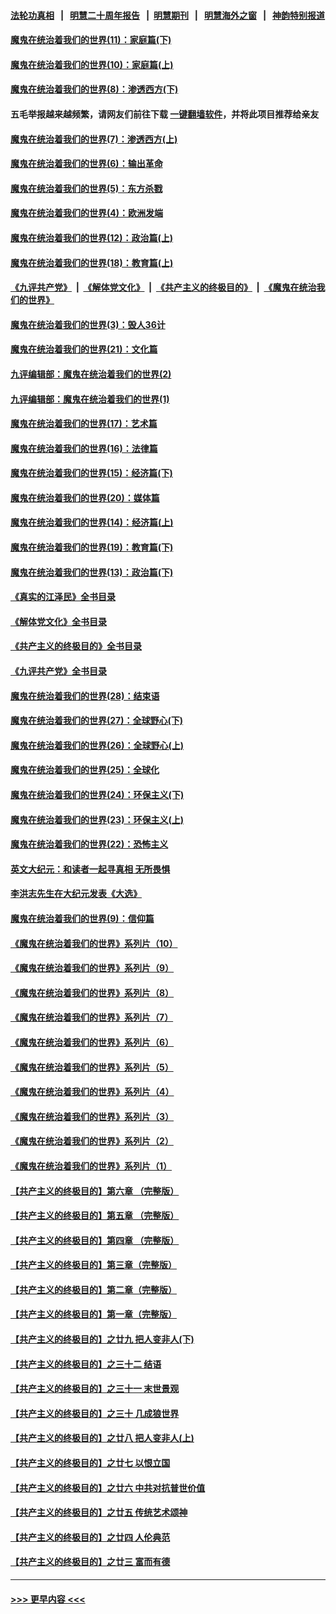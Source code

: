#### [法轮功真相](https://github.com/gfw-breaker/truth/blob/master/README.md?t=0) &nbsp;&nbsp;|&nbsp;&nbsp; [明慧二十周年报告](https://github.com/gfw-breaker/mh-reports/blob/master/README.md?t=0) &nbsp;&nbsp;|&nbsp;&nbsp;[明慧期刊](https://github.com/gfw-breaker/mh-qikan) &nbsp;&nbsp;|&nbsp;&nbsp; [明慧海外之窗](https://github.com/gfw-breaker/mh-news/blob/master/README.md?t=0) &nbsp;&nbsp;|&nbsp;&nbsp; [神韵特别报道](https://github.com/gfw-breaker/mh-news/blob/master/shenyun.md?t=0)
#### [魔鬼在统治着我们的世界(11)：家庭篇(下)](../pages/nsc422/n10440961.md?t=01022143) 
#### [魔鬼在统治着我们的世界(10)：家庭篇(上)](../pages/nsc422/n10435448.md?t=01022143) 
#### [魔鬼在统治着我们的世界(8)：渗透西方(下)](../pages/nsc422/n10429603.md?t=01022143) 
#### 五毛举报越来越频繁，请网友们前往下载 [一键翻墙软件](https://github.com/gfw-breaker/ssr-accounts)，并将此项目推荐给亲友
#### [魔鬼在统治着我们的世界(7)：渗透西方(上)](../pages/nsc422/n10426013.md?t=01022143) 
#### [魔鬼在统治着我们的世界(6)：输出革命](../pages/nsc422/n10421536.md?t=01022143) 
#### [魔鬼在统治着我们的世界(5)：东方杀戮](../pages/nsc422/n10417707.md?t=01022143) 
#### [魔鬼在统治着我们的世界(4)：欧洲发端](../pages/nsc422/n10414890.md?t=01022143) 
#### [魔鬼在统治着我们的世界(12)：政治篇(上)](../pages/nsc422/n10444576.md?t=01022143) 
#### [魔鬼在统治着我们的世界(18)：教育篇(上)](../pages/nsc422/n10526970.md?t=01022143) 
#### [《九评共产党》](https://github.com/begood0513/9ping.md/blob/master/README.md) &nbsp;|&nbsp; [《解体党文化》](../../../../jtdwh.md/blob/master/README.md)  &nbsp;|&nbsp; [《共产主义的终极目的》](../../../../gczydzjmd.md/blob/master/README.md) &nbsp;|&nbsp; [《魔鬼在统治我们的世界》](../../../../mgztzwmdsj.md/blob/master/README.md) 
#### [魔鬼在统治着我们的世界(3)：毁人36计](../pages/nsc422/n10411583.md?t=01022143) 
#### [魔鬼在统治着我们的世界(21)：文化篇](../pages/nsc422/n10597706.md?t=01022143) 
#### [九评编辑部：魔鬼在统治着我们的世界(2)](../pages/nsc422/n10410036.md?t=01022143) 
#### [九评编辑部：魔鬼在统治着我们的世界(1)](../pages/nsc422/n10406825.md?t=01022143) 
#### [魔鬼在统治着我们的世界(17)：艺术篇](../pages/nsc422/n10499093.md?t=01022143) 
#### [魔鬼在统治着我们的世界(16)：法律篇](../pages/nsc422/n10485969.md?t=01022143) 
#### [魔鬼在统治着我们的世界(15)：经济篇(下)](../pages/nsc422/n10469975.md?t=01022143) 
#### [魔鬼在统治着我们的世界(20)：媒体篇](../pages/nsc422/n10586579.md?t=01022143) 
#### [魔鬼在统治着我们的世界(14)：经济篇(上)](../pages/nsc422/n10457370.md?t=01022143) 
#### [魔鬼在统治着我们的世界(19)：教育篇(下)](../pages/nsc422/n10564808.md?t=01022143) 
#### [魔鬼在统治着我们的世界(13)：政治篇(下)](../pages/nsc422/n10448270.md?t=01022143) 
#### [《真实的江泽民》全书目录](../pages/nsc422/n13721399.md?t=01022143) 
#### [《解体党文化》全书目录](../pages/nsc422/n13721157.md?t=01022143) 
#### [《共产主义的终极目的》全书目录](../pages/nsc422/n13721048.md?t=01022143) 
#### [《九评共产党》全书目录](../pages/nsc422/n13708085.md?t=01022143) 
#### [魔鬼在统治着我们的世界(28)：结束语](../pages/nsc422/n10936246.md?t=01022143) 
#### [魔鬼在统治着我们的世界(27)：全球野心(下)](../pages/nsc422/n10928319.md?t=01022143) 
#### [魔鬼在统治着我们的世界(26)：全球野心(上)](../pages/nsc422/n10900318.md?t=01022143) 
#### [魔鬼在统治着我们的世界(25)：全球化](../pages/nsc422/n10788205.md?t=01022143) 
#### [魔鬼在统治着我们的世界(24)：环保主义(下)](../pages/nsc422/n10695307.md?t=01022143) 
#### [魔鬼在统治着我们的世界(23)：环保主义(上)](../pages/nsc422/n10688613.md?t=01022143) 
#### [魔鬼在统治着我们的世界(22)：恐怖主义](../pages/nsc422/n10614727.md?t=01022143) 
#### [英文大纪元：和读者一起寻真相 无所畏惧](../pages/nsc422/n12542027.md?t=01022143) 
#### [李洪志先生在大纪元发表《大选》](../pages/nsc422/n12534746.md?t=01022143) 
#### [魔鬼在统治着我们的世界(9)：信仰篇](../pages/nsc422/n10432159.md?t=01022143) 
#### [《魔鬼在统治着我们的世界》系列片（10）](../pages/nsc422/n12292670.md?t=01022143) 
#### [《魔鬼在统治着我们的世界》系列片（9）](../pages/nsc422/n12290859.md?t=01022143) 
#### [《魔鬼在统治着我们的世界》系列片（8）](../pages/nsc422/n12287445.md?t=01022143) 
#### [《魔鬼在统治着我们的世界》系列片（7）](../pages/nsc422/n12283425.md?t=01022143) 
#### [《魔鬼在统治着我们的世界》系列片（6）](../pages/nsc422/n12282314.md?t=01022143) 
#### [《魔鬼在统治着我们的世界》系列片（5）](../pages/nsc422/n12281419.md?t=01022143) 
#### [《魔鬼在统治着我们的世界》系列片（4）](../pages/nsc422/n12274024.md?t=01022143) 
#### [《魔鬼在统治着我们的世界》系列片（3）](../pages/nsc422/n12271322.md?t=01022143) 
#### [《魔鬼在统治着我们的世界》系列片（2）](../pages/nsc422/n12269049.md?t=01022143) 
#### [《魔鬼在统治着我们的世界》系列片（1）](../pages/nsc422/n12267575.md?t=01022143) 
#### [【共产主义的终极目的】第六章 （完整版）](../pages/nsc422/n11428913.md?t=01022143) 
#### [【共产主义的终极目的】第五章 （完整版）](../pages/nsc422/n11428912.md?t=01022143) 
#### [【共产主义的终极目的】第四章 （完整版）](../pages/nsc422/n11428907.md?t=01022143) 
#### [【共产主义的终极目的】第三章（完整版）](../pages/nsc422/n11428848.md?t=01022143) 
#### [【共产主义的终极目的】第二章（完整版）](../pages/nsc422/n11428831.md?t=01022143) 
#### [【共产主义的终极目的】第一章（完整版）](../pages/nsc422/n11417651.md?t=01022143) 
#### [【共产主义的终极目的】之廿九 把人变非人(下)](../pages/nsc422/n11344140.md?t=01022143) 
#### [【共产主义的终极目的】之三十二 结语](../pages/nsc422/n11360535.md?t=01022143) 
#### [【共产主义的终极目的】之三十一 末世景观](../pages/nsc422/n11351129.md?t=01022143) 
#### [【共产主义的终极目的】之三十 几成狼世界](../pages/nsc422/n11348280.md?t=01022143) 
#### [【共产主义的终极目的】之廿八 把人变非人(上)](../pages/nsc422/n11340492.md?t=01022143) 
#### [【共产主义的终极目的】之廿七 以恨立国](../pages/nsc422/n11336944.md?t=01022143) 
#### [【共产主义的终极目的】之廿六 中共对抗普世价值](../pages/nsc422/n11324785.md?t=01022143) 
#### [【共产主义的终极目的】之廿五 传统艺术颂神](../pages/nsc422/n11296396.md?t=01022143) 
#### [【共产主义的终极目的】之廿四 人伦典范](../pages/nsc422/n11296397.md?t=01022143) 
#### [【共产主义的终极目的】之廿三 富而有德](../pages/nsc422/n11283598.md?t=01022143) 

----
#### [ >>> 更早内容 <<< ](../indexes/nsc422-earlier.md)
